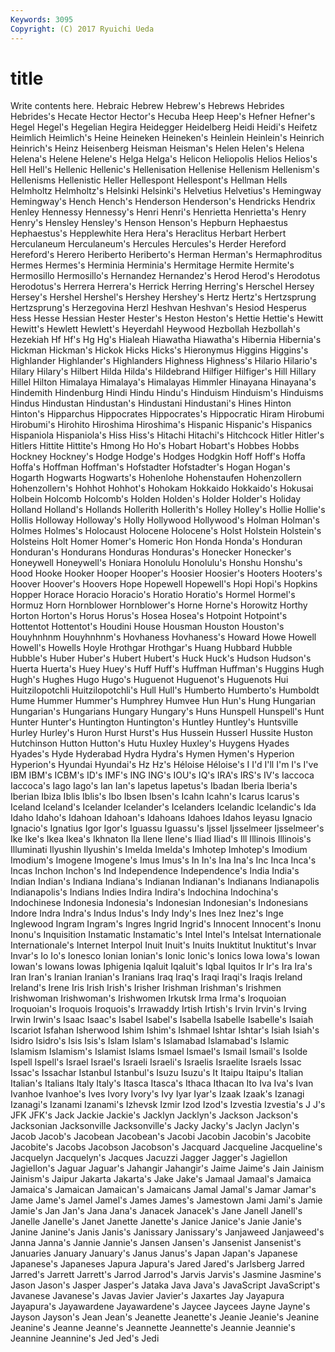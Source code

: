 ```yaml
---
Keywords: 3095 
Copyright: (C) 2017 Ryuichi Ueda
---
```


# title

Write contents here.
 Hebraic Hebrew
Hebrew's Hebrews Hebrides Hebrides's Hecate Hector Hector's Hecuba Heep Heep's
Hefner Hefner's Hegel Hegel's Hegelian Hegira Heidegger Heidelberg Heidi Heidi's
Heifetz Heimlich Heimlich's Heine Heineken Heineken's Heinlein Heinlein's Heinrich Heinrich's
Heinz Heisenberg Heisman Heisman's Helen Helen's Helena Helena's Helene Helene's
Helga Helga's Helicon Heliopolis Helios Helios's Hell Hell's Hellenic Hellenic's
Hellenisation Hellenise Hellenism Hellenism's Hellenisms Hellenistic Heller Hellespont Hellespont's Hellman
Hells Helmholtz Helmholtz's Helsinki Helsinki's Helvetius Helvetius's Hemingway Hemingway's Hench
Hench's Henderson Henderson's Hendricks Hendrix Henley Hennessy Hennessy's Henri Henri's
Henrietta Henrietta's Henry Henry's Hensley Hensley's Henson Henson's Hepburn Hephaestus
Hephaestus's Hepplewhite Hera Hera's Heraclitus Herbart Herbert Herculaneum Herculaneum's Hercules
Hercules's Herder Hereford Hereford's Herero Heriberto Heriberto's Herman Herman's Hermaphroditus
Hermes Hermes's Herminia Herminia's Hermitage Hermite Hermite's Hermosillo Hermosillo's Hernandez
Hernandez's Herod Herod's Herodotus Herodotus's Herrera Herrera's Herrick Herring Herring's
Herschel Hersey Hersey's Hershel Hershel's Hershey Hershey's Hertz Hertz's Hertzsprung
Hertzsprung's Herzegovina Herzl Heshvan Heshvan's Hesiod Hesperus Hess Hesse Hessian
Hester Hester's Heston Heston's Hettie Hettie's Hewitt Hewitt's Hewlett Hewlett's
Heyerdahl Heywood Hezbollah Hezbollah's Hezekiah Hf Hf's Hg Hg's Hialeah
Hiawatha Hiawatha's Hibernia Hibernia's Hickman Hickman's Hickok Hicks Hicks's Hieronymus
Higgins Higgins's Highlander Highlander's Highlanders Highness Highness's Hilario Hilario's Hilary
Hilary's Hilbert Hilda Hilda's Hildebrand Hilfiger Hilfiger's Hill Hillary Hillel
Hilton Himalaya Himalaya's Himalayas Himmler Hinayana Hinayana's Hindemith Hindenburg Hindi
Hindu Hindu's Hinduism Hinduism's Hinduisms Hindus Hindustan Hindustan's Hindustani Hindustani's
Hines Hinton Hinton's Hipparchus Hippocrates Hippocrates's Hippocratic Hiram Hirobumi Hirobumi's
Hirohito Hiroshima Hiroshima's Hispanic Hispanic's Hispanics Hispaniola Hispaniola's Hiss Hiss's
Hitachi Hitachi's Hitchcock Hitler Hitler's Hitlers Hittite Hittite's Hmong Ho
Ho's Hobart Hobart's Hobbes Hobbs Hockney Hockney's Hodge Hodge's Hodges
Hodgkin Hoff Hoff's Hoffa Hoffa's Hoffman Hoffman's Hofstadter Hofstadter's Hogan
Hogan's Hogarth Hogwarts Hogwarts's Hohenlohe Hohenstaufen Hohenzollern Hohenzollern's Hohhot Hohhot's
Hohokam Hokkaido Hokkaido's Hokusai Holbein Holcomb Holcomb's Holden Holden's Holder
Holder's Holiday Holland Holland's Hollands Hollerith Hollerith's Holley Holley's Hollie
Hollie's Hollis Holloway Holloway's Holly Hollywood Hollywood's Holman Holman's Holmes
Holmes's Holocaust Holocene Holocene's Holst Holstein Holstein's Holsteins Holt Homer
Homer's Homeric Hon Honda Honda's Honduran Honduran's Hondurans Honduras Honduras's
Honecker Honecker's Honeywell Honeywell's Honiara Honolulu Honolulu's Honshu Honshu's Hood
Hooke Hooker Hooper Hooper's Hoosier Hoosier's Hooters Hooters's Hoover Hoover's
Hoovers Hope Hopewell Hopewell's Hopi Hopi's Hopkins Hopper Horace Horacio
Horacio's Horatio Horatio's Hormel Hormel's Hormuz Horn Hornblower Hornblower's Horne
Horne's Horowitz Horthy Horton Horton's Horus Horus's Hosea Hosea's Hotpoint
Hotpoint's Hottentot Hottentot's Houdini House Housman Houston Houston's Houyhnhnm Houyhnhnm's
Hovhaness Hovhaness's Howard Howe Howell Howell's Howells Hoyle Hrothgar Hrothgar's
Huang Hubbard Hubble Hubble's Huber Huber's Hubert Hubert's Huck Huck's
Hudson Hudson's Huerta Huerta's Huey Huey's Huff Huff's Huffman Huffman's
Huggins Hugh Hugh's Hughes Hugo Hugo's Huguenot Huguenot's Huguenots Hui
Huitzilopotchli Huitzilopotchli's Hull Hull's Humberto Humberto's Humboldt Hume Hummer Hummer's
Humphrey Humvee Hun Hun's Hung Hungarian Hungarian's Hungarians Hungary Hungary's
Huns Hunspell Hunspell's Hunt Hunter Hunter's Huntington Huntington's Huntley Huntley's
Huntsville Hurley Hurley's Huron Hurst Hurst's Hus Hussein Husserl Hussite
Huston Hutchinson Hutton Hutton's Hutu Huxley Huxley's Huygens Hyades Hyades's
Hyde Hyderabad Hydra Hydra's Hymen Hymen's Hyperion Hyperion's Hyundai Hyundai's
Hz Hz's Héloise Héloise's I I'd I'll I'm I's I've
IBM IBM's ICBM's ID's IMF's ING ING's IOU's IQ's IRA's
IRS's IV's Iaccoca Iaccoca's Iago Iago's Ian Ian's Iapetus Iapetus's
Ibadan Iberia Iberia's Iberian Ibiza Iblis Iblis's Ibo Ibsen Ibsen's
Icahn Icahn's Icarus Icarus's Iceland Iceland's Icelander Icelander's Icelanders Icelandic
Icelandic's Ida Idaho Idaho's Idahoan Idahoan's Idahoans Idahoes Idahos Ieyasu
Ignacio Ignacio's Ignatius Igor Igor's Iguassu Iguassu's Ijssel Ijsselmeer Ijsselmeer's
Ike Ike's Ikea Ikea's Ikhnaton Ila Ilene Ilene's Iliad Iliad's
Ill Illinois Illinois's Illuminati Ilyushin Ilyushin's Imelda Imelda's Imhotep Imhotep's
Imodium Imodium's Imogene Imogene's Imus Imus's In In's Ina Ina's
Inc Inca Inca's Incas Inchon Inchon's Ind Independence Independence's India
India's Indian Indian's Indiana Indiana's Indianan Indianan's Indianans Indianapolis Indianapolis's
Indians Indies Indira Indira's Indochina Indochina's Indochinese Indonesia Indonesia's Indonesian
Indonesian's Indonesians Indore Indra Indra's Indus Indus's Indy Indy's Ines
Inez Inez's Inge Inglewood Ingram Ingram's Ingres Ingrid Ingrid's Innocent
Innocent's Inonu Inonu's Inquisition Instamatic Instamatic's Intel Intel's Intelsat Internationale
Internationale's Internet Interpol Inuit Inuit's Inuits Inuktitut Inuktitut's Invar Invar's
Io Io's Ionesco Ionian Ionian's Ionic Ionic's Ionics Iowa Iowa's
Iowan Iowan's Iowans Iowas Iphigenia Iqaluit Iqaluit's Iqbal Iquitos Ir
Ir's Ira Ira's Iran Iran's Iranian Iranian's Iranians Iraq Iraq's
Iraqi Iraqi's Iraqis Ireland Ireland's Irene Iris Irish Irish's Irisher
Irishman Irishman's Irishmen Irishwoman Irishwoman's Irishwomen Irkutsk Irma Irma's Iroquoian
Iroquoian's Iroquois Iroquois's Irrawaddy Irtish Irtish's Irvin Irvin's Irving Irwin
Irwin's Isaac Isaac's Isabel Isabel's Isabella Isabelle Isabelle's Isaiah Iscariot
Isfahan Isherwood Ishim Ishim's Ishmael Ishtar Ishtar's Isiah Isiah's Isidro
Isidro's Isis Isis's Islam Islam's Islamabad Islamabad's Islamic Islamism Islamism's
Islamist Islams Ismael Ismael's Ismail Ismail's Isolde Ispell Ispell's Israel
Israel's Israeli Israeli's Israelis Israelite Israels Issac Issac's Issachar Istanbul
Istanbul's Isuzu Isuzu's It Itaipu Itaipu's Italian Italian's Italians Italy
Italy's Itasca Itasca's Ithaca Ithacan Ito Iva Iva's Ivan Ivanhoe
Ivanhoe's Ives Ivory Ivory's Ivy Iyar Iyar's Izaak Izaak's Izanagi
Izanagi's Izanami Izanami's Izhevsk Izmir Izod Izod's Izvestia Izvestia's J
J's JFK JFK's Jack Jackie Jackie's Jacklyn Jacklyn's Jackson Jackson's
Jacksonian Jacksonville Jacksonville's Jacky Jacky's Jaclyn Jaclyn's Jacob Jacob's Jacobean
Jacobean's Jacobi Jacobin Jacobin's Jacobite Jacobite's Jacobs Jacobson Jacobson's Jacquard
Jacqueline Jacqueline's Jacquelyn Jacquelyn's Jacques Jacuzzi Jagger Jagger's Jagiellon Jagiellon's
Jaguar Jaguar's Jahangir Jahangir's Jaime Jaime's Jain Jainism Jainism's Jaipur
Jakarta Jakarta's Jake Jake's Jamaal Jamaal's Jamaica Jamaica's Jamaican Jamaican's
Jamaicans Jamal Jamal's Jamar Jamar's Jame Jame's Jamel Jamel's James
James's Jamestown Jami Jami's Jamie Jamie's Jan Jan's Jana Jana's
Janacek Janacek's Jane Janell Janell's Janelle Janelle's Janet Janette Janette's
Janice Janice's Janie Janie's Janine Janine's Janis Janis's Janissary Janissary's
Janjaweed Janjaweed's Janna Janna's Jannie Jannie's Jansen Jansen's Jansenist Jansenist's
Januaries January January's Janus Janus's Japan Japan's Japanese Japanese's Japaneses
Japura Japura's Jared Jared's Jarlsberg Jarred Jarred's Jarrett Jarrett's Jarrod
Jarrod's Jarvis Jarvis's Jasmine Jasmine's Jason Jason's Jasper Jasper's Jataka
Java Java's JavaScript JavaScript's Javanese Javanese's Javas Javier Javier's Jaxartes
Jay Jayapura Jayapura's Jayawardene Jayawardene's Jaycee Jaycees Jayne Jayne's Jayson
Jayson's Jean Jean's Jeanette Jeanette's Jeanie Jeanie's Jeanine Jeanine's Jeanne
Jeanne's Jeannette Jeannette's Jeannie Jeannie's Jeannine Jeannine's Jed Jed's Jedi
